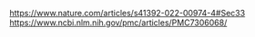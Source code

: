 

https://www.nature.com/articles/s41392-022-00974-4#Sec33
<br>
https://www.ncbi.nlm.nih.gov/pmc/articles/PMC7306068/
